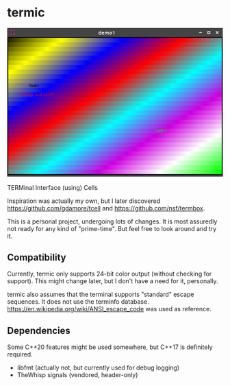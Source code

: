 # termic

![demo1](screenshots/Screenshot_2021-12-21.png?raw=true "demo1")

TERMinal Interface (using) Cells

Inspiration was actually my own, but I later discovered https://github.com/gdamore/tcell and https://github.com/nsf/termbox.

This is a personal project, undergoing lots of changes. It is most
assuredly not ready for any kind of "prime-time".  But feel free to
look around and try it.


## Compatibility

Currently, termic only supports 24-bit color output (without checking
for support).  This might change later, but I don't have a need for
it, personally.

termic also assumes that the terminal supports "standard" escape
sequences. It does not use the terminfo
database. https://en.wikipedia.org/wiki/ANSI_escape_code was used as
reference.


## Dependencies

Some C++20 features might be used somewhere, but C++17 is definitely required.

* libfmt  (actually not, but currently used for debug logging)
* TheWhisp signals  (vendored, header-only)
